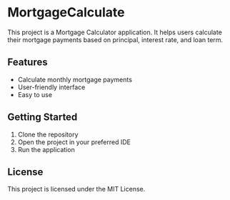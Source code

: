 # MortgageCalculate

This project is a Mortgage Calculator application. It helps users calculate their mortgage payments based on principal, interest rate, and loan term.

## Features
- Calculate monthly mortgage payments
- User-friendly interface
- Easy to use

## Getting Started
1. Clone the repository
2. Open the project in your preferred IDE
3. Run the application

## License
This project is licensed under the MIT License. 